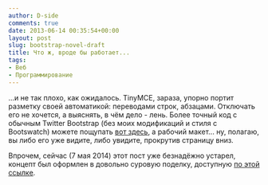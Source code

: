 ```yaml
---
author: D-side
comments: true
date: 2013-06-14 00:35:54+00:00
layout: post
slug: bootstrap-novel-draft
title: Что ж, вроде бы работает...
tags:
- Веб
- Программирование
---
```


...и не так плохо, как ожидалось. TinyMCE, зараза, упорно портит разметку своей автоматикой: переводами строк, абзацами. Отключать его не хочется, а выяснять, в чём дело - лень. Более точный код с обычным Twitter Bootstrap (без моих модификаций и стиля с Bootswatch) можете пощупать [вот здесь](http://dside.ru/e/gp4/index.html), а рабочий макет... ну, полагаю, вы либо его уже видите, либо увидите, прокрутив страницу вниз.

Впрочем, сейчас (7 мая 2014) этот пост уже безнадёжно устарел, концепт был оформлен в довольно суровую поделку, доступную [по этой ссылке](http://apart.dside.ru/).
